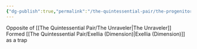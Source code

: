 ```yaml
---
{"dg-publish":true,"permalink":"/the-quintessential-pair/the-progenitor/","noteIcon":""}
---
```


Opposite of [[The Quintessential Pair/The Unraveler\|The Unraveler]]
Formed [[The Quintessential Pair/Exellia (Dimension)\|Exellia (Dimension)]] as a trap